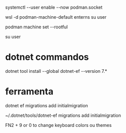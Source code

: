 systemctl --user enable --now podman.socket

wsl -d podman-machine-default enterns su user

podman machine set --rootful

su user


# dotnet commandos

dotnet tool install --global dotnet-ef --version 7.*

# ferramenta 

dotnet ef migrations add initialmigration

~/.dotnet/tools/dotnet-ef migrations add initialmigration


FN2 + 9 or 0 to change keyboard colors ou themes